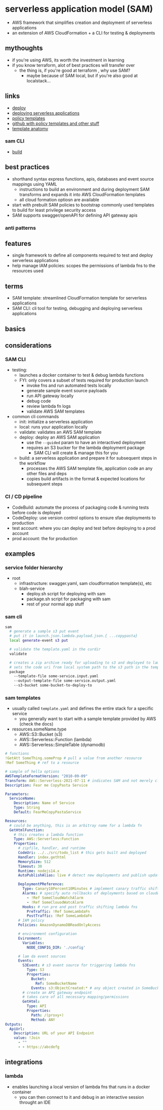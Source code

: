 # serverless application model (SAM)

- AWS framework that simplifies creation and deployment of serverless applications
- an extension of AWS CloudFormation + a CLI for testing & deployments

## mythoughts

- if you're using AWS, its worth the investment in learning
- if you know terraform, alot of best practices will transfer over
  - the thing is, if you're good at terraform , why use SAM?
    - maybe because of SAM local, but if you're also good at localstack...

## links

- [deploy](https://docs.aws.amazon.com/serverless-application-model/latest/developerguide/sam-cli-command-reference-sam-deploy.html)
- [deploying serverless applications](https://docs.aws.amazon.com/serverless-application-model/latest/developerguide/serverless-deploying.html)
- [policy templates](https://docs.aws.amazon.com/serverless-application-model/latest/developerguide/serverless-policy-templates.html)
- [github with policy templates and other stuff](https://github.com/aws/serverless-application-model/tree/develop)
- [template anatomy](https://docs.aws.amazon.com/serverless-application-model/latest/developerguide/sam-specification-template-anatomy.html)

### sam CLI

- [build](https://docs.aws.amazon.com/serverless-application-model/latest/developerguide/sam-cli-command-reference-sam-build.html)

## best practices

- shorthand syntax express functions, apis, databases and event source mappings using YAML
  - instructions to build an environment and during deployment SAM transforms and expands it into AWS CloudFormation templates
  - all cloud formation optiosn are available
- start with prebuilt SAM policies to bootstrap commonly used templates to build for least privilege security access
- SAM supports swagger/openAPI for defining API gateway apis

### anti patterns

## features

- single framework to define all components required to test and deploy serverless applications
- help manage IAM policies: scopes the permissions of lambda fns to the resources used

## terms

- SAM template: streamlined CloudFormation template for serverless applications
- SAM CLI: cli tool for testing, debugging and deploying serverless applications

## basics

## considerations

### SAM CLI

- testing:
  - launches a docker container to test & debug lambda functions
  - FYI: only covers a subset of tests required for production launch
    - invoke fns and run automated tests locally
    - generate sample event source payloads
    - run API gateway locally
    - debug code
    - review lambda fn logs
    - validate AWS SAM templates
- common cli commands
  - init: initialize a serverless application
  - local: runs your application locally
  - validate: validates an AWS SAM template
  - deploy: deploy an AWS SAM application
    - use the `--guided` param to have an interactived deployment
    - requires an S3 bucker for the lambda deployment package
      - SAM CLI will create & manage this for you
  - build: a serverless application and prepare it for subsequent steps in the workflow
    - processes the AWS SAM template file, application code an any other files and deps
    - copies build artifacts in the format & expected locations for subsequent steps

### CI / CD pipeline

- CodeBuild: automate the process of packaging code & running tests before code is deployed
- CodeDeploy: use version control options to ensure sfae deployments to production
- test account: where you can deploy and test before deploying to a prod account
- prod account: the for production

## examples

### service folder hierarchy

- root
  - infrastructure: swagger.yaml, sam cloudformation template(s), etc
  - blah-service
    - deploy.sh script for deploying with sam
    - package.sh script for packaging with sam
    - rest of your normal app stuff

### sam cli

```sh
sam
  # generate a sample s3 put event
  # put it in launch.json.lambda.payload.json.{ ...copypasta}
  local generate-event s3 put

  # validate the template.yaml in the curdir
  validate

  # creates a zip archive ready for uploading to s3 and deployed to lambda
  # sets the code uri from local system path to the s3 path in the template definition
  package
    --template-file some-service.input.yaml
    --output-template-file some-service.output.yaml
    --s3-bucket some-bucket-to-deploy-to

```

### sam templates

- usually called `template.yaml` and defines the entire stack for a specific service
  - you generally want to start with a sample template provided by AWS (check the docs)
- resources.someName.type
  - AWS::S3::Bucket (s3)
  - AWS::Serverless::Function (lambda)
  - AWS::Serverless::SimpleTable (dynamodb)

```yaml
# functions
!GetAtt SomeThing.someProp # pull a value from another resource
!Ref SomeThing # ref to a resource

# sample of hella options
AWSTemplateFormatVersion: "2010-09-09"
Transform: AWS::Serverless-2021-07-11 # indicates SAM and not merely cloudformation
Description: Fear me CopyPasta Service

Parameters:
  ServiceName:
    Description: Name of Service
    Type: String
    Default: FearMeCopyPastaService

Resources:
  # could be anything, this is an arbitray name for a lambda fn
  GetHtmlFunction:
    # this creates a lambda function
    Type: AWS::Serverless:Function
    Properties:
      # zipfile, handler, and runtime
      CodeUri: ../../src/todo_list # this gets built and deployed
      Handler: index.gethtml
      MemorySize: 512
      Timeout: 30
      Runtime: nodejs14.x
      AutoPublishAlias: live # detect new deployments and publish updated versions and aliases

      DeploymentPReference:
        Type: Canary10Percent10Minutes # implement canary traffic shifting
        Alarms: # specify auto rollbacks of deployments based on cloudwatch alarms
          - !Ref SomeCloudWatchAlarm
          - !Ref SomeClouodWatcAlarm
        Hooks: # run pre and post traffic shifting lambda fns
          PreTraffic: !Ref SomeLambdaFn
          PostTraffic: !Ref SomeLambdaFn
      # IAM policy
      Policies: AmazonDynamoDBReadOnlyAccess

      # environment configuration
      Evironment:
        Variables:
          NODE_CONFIG_DIR: './config'

      # lam da event sources
      Events:
        S3Event: # s3 event source for triggering lambda fns
          Type: S3
          Properties:
            Bucket:
              Ref: SomeBucketName
            Events: s3:ObjectCreated:* # any object created in SomeBucketName
        # create an API gateway endpoint
        # takes care of all necessary mapping/permissions
        GetHtml:
          Type: API
          Properties:
            Path: /(proxy+)
            Method: ANY
Outputs:
  ApiUrl:
    Description: URL of your API Endpoint
    value: !Join
      - ""
      - - https://abcdefg
```

## integrations

### lambda

- enables launching a local version of lambda fns that runs in a docker container
  - you can then connect to it and debug in an interactive session throught an IDE
